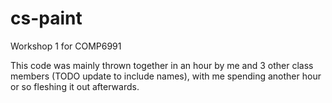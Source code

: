 # cs-paint
Workshop 1 for COMP6991

This code was mainly thrown together in an hour by me and 3 other class members (TODO update to include names), 
with me spending another hour or so fleshing it out afterwards.

